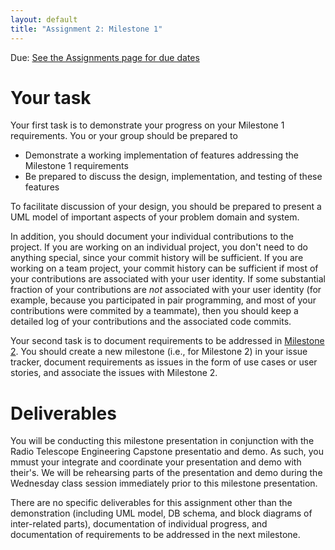 ```yaml
---
layout: default
title: "Assignment 2: Milestone 1"
---
```


Due: [See the Assignments page for due dates](../assign/index.html)

# Your task

Your first task is to demonstrate your progress on your Milestone 1 requirements.  You or your group should be prepared to

* Demonstrate a working implementation of features addressing the Milestone 1 requirements
* Be prepared to discuss the design, implementation, and testing of these features

To facilitate discussion of your design, you should be prepared to present a UML model of important aspects of your problem domain and system.

In addition, you should document your individual contributions to the project.  If you are working on an individual project, you don't need to do anything special, since your commit history will be sufficient.  If you are working on a team project, your commit history can be sufficient if most of your contributions are associated with your user identity.  If some substantial fraction of your contributions are *not* associated with your user identity (for example, because you participated in pair programming, and most of your contributions were commited by a teammate), then you should keep a detailed log of your contributions and the associated code commits.

Your second task is to document requirements to be addressed in [Milestone 2](assign03.html).  You should create a new milestone (i.e., for Milestone 2) in your issue tracker, document requirements as issues in the form of use cases or user stories, and associate the issues with Milestone 2.

# Deliverables
You will be conducting this milestone presentation in conjunction with the Radio Telescope Engineering Capstone presentatio and demo.  As such, you mmust your integrate and coordinate your presentation and demo with their's.  We will be rehearsing parts of the presentation and demo during the Wednesday class session immediately prior to this milestone presentation.

There are no specific deliverables for this assignment other than the demonstration (including UML model, DB schema, and block diagrams of inter-related parts), documentation of individual progress, and documentation of requirements to be addressed in the next milestone.

<!-- vim:set wrap: -->
<!-- vim:set linebreak: -->
<!-- vim:set nolist: -->
